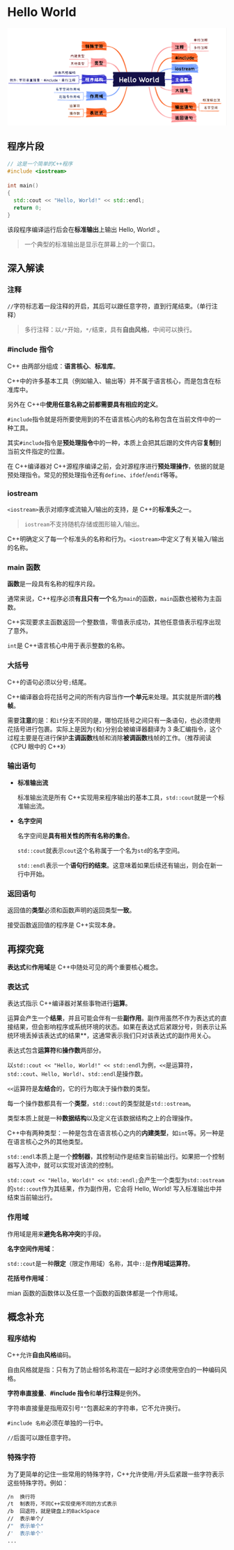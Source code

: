 # Hello World

![概述](./images/HelloWorld.png)

## 程序片段

```c++
// 这是一个简单的C++程序
#include <iostream>

int main()
{
  std::cout << "Hello, World!" << std::endl;
  return 0;
}
```

该段程序编译运行后会在**标准输出**上输出 Hello, World! 。

> 一个典型的标准输出是显示在屏幕上的一个窗口。

## 深入解读

### 注释

`//`字符标志着一段注释的开启，其后可以跟任意字符，直到行尾结束。（单行注释）

> 多行注释：以`/*`开始，`*/`结束，具有**自由风格**，中间可以换行。

### #include 指令

C++ 由两部分组成：**语言核心**、**标准库**。

C++中的许多基本工具（例如输入、输出等）并不属于语言核心，而是包含在标准库中。

另外在 C++中**使用任意名称之前都需要具有相应的定义**。

`#include`指令就是将所要使用到的不在语言核心内的名称包含在当前文件中的一种工具。

其实`#include`指令是**预处理指令**中的一种，本质上会把其后跟的文件内容**复制**到当前文件指定的位置。

在 C++编译器对 C++源程序编译之前，会对源程序进行**预处理操作**，依据的就是预处理指令。常见的预处理指令还有`define`、`ifdef`/`endif`等等。

### iostream

`<iostream>`表示对顺序或流输入/输出的支持，是 C++的**标准头**之一。

> `iostream`不支持随机存储或图形输入/输出。

C++明确定义了每一个标准头的名称和行为。`<iostream>`中定义了有关输入/输出的名称。

### main 函数

**函数**是一段具有名称的程序片段。

通常来说，C++程序必须**有且只有一个**名为`main`的函数，`main`函数也被称为主函数。

C++实现要求主函数返回一个整数值，零值表示成功，其他任意值表示程序出现了意外。

`int`是 C++语言核心中用于表示整数的名称。

### 大括号

C++的语句必须以分号`;`结尾。

C++编译器会将花括号之间的所有内容当作**一个单元**来处理。其实就是所谓的**栈帧**。

需要**注意**的是：和`if`分支不同的是，哪怕花括号之间只有一条语句，也必须使用花括号进行包裹。实际上是因为`{`和`}`分别会被编译器翻译为 3 条汇编指令，这个过程主要是在进行保护**主调函数**栈帧和消除**被调函数**栈帧的工作。（推荐阅读《CPU 眼中的 C++》）

### 输出语句

- **标准输出流**

  标准输出流是所有 C++实现用来程序输出的基本工具，`std::cout`就是一个标准输出流。

- **名字空间**

  名字空间是**具有相关性的所有名称的集合**。

  `std::cout`就表示`cout`这个名称属于一个名为`std`的名字空间。

  `std::endl`表示一个**语句行的结束**。这意味着如果后续还有输出，则会在新一行中开始。

### 返回语句

返回值的**类型**必须和函数声明的返回类型**一致**。

接受函数返回值的程序是 C++实现本身。

## 再探究竟

**表达式**和**作用域**是 C++中随处可见的两个重要核心概念。

### 表达式

表达式指示 C++编译器对某些事物进行**运算**。

运算会产生一个**结果**，并且可能会伴有一些**副作用**。副作用虽然不作为表达式的直接结果，但会影响程序或系统环境的状态。如果在表达式后紧跟分号，则表示让系统环境丢掉该表达式的结果\*\*，这通常表示我们只对该表达式的副作用关心。

表达式包含**运算符**和**操作数**两部分。

以`std::cout << "Hello, World!" << std::endl`为例，`<<`是运算符，`std::cout`、`Hello, World!`、`std::endl`是操作数。

`<<`运算符是**左结合**的，它的行为取决于操作数的类型。

每一个操作数都具有一个**类型**，`std::cout`的类型就是`std::ostream`。

类型本质上就是一种**数据结构**以及定义在该数据结构之上的合理操作。

C++中有两种类型：一种是包含在语言核心之内的**内建类型**，如`int`等。另一种是在语言核心之外的其他类型。

`std::endl`本质上是一个**控制器**，其控制动作是结束当前输出行。如果把一个控制器写入流中，就可以实现对该流的控制。

`std::cout << "Hello, World!" << std::endl;`会产生一个类型为`std::ostream`的`std::cout`作为其结果，作为副作用，它会将 Hello, World! 写入标准输出中并结束当前输出行。

### 作用域

作用域是用来**避免名称冲突**的手段。

**名字空间作用域**：

`std::cout`是一种**限定**（限定作用域）名称，其中`::`是**作用域运算符**。

**花括号作用域**：

mian 函数的函数体以及任意一个函数的函数体都是一个作用域。

## 概念补充

### 程序结构

C++允许**自由风格**编码。

自由风格就是指：只有为了防止相邻名称混在一起时才必须使用空白的一种编码风格。

**字符串直接量**、**#include 指令**和**单行注释**是例外。

字符串直接量是指用双引号`""`包裹起来的字符串，它不允许换行。

`#include 名称`必须在单独的一行中。

`//`后面可以跟任意字符。

### 特殊字符

为了更简单的记住一些常用的特殊字符，C++允许使用`/`开头后紧跟一些字符表示这些特殊字符。例如：

```bash
/n	换行符
/t	制表符，不同C++实现使用不同的方式表示
/b	回退符，就是键盘上的BackSpace
//	表示单个/
/"  表示单个"
/'  表示单个'
...
```

